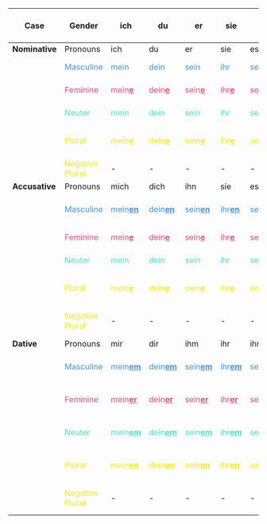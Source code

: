 <style>
blue { color: #4A90E2 }
red { color: #E94E77 }
green { color: #50E3C2 }
yellow { color: #F8E71C }
</style>

| **Case**       | **Gender**                       | **ich**                                | **du**                             | **er**                              | **sie**                             | **es**                              | **wir**                            | **ihr**                            | **sie**                            | **Sie**                            | **Adjective: Bestimmte Artikel**                    | **Adjective: Unbestimmte Artikel**                      | **Adjective: Ohne Artikel**                     |**Welch**                                        | **Demonstrativartikel**                        |
|----------------|----------------------------------|----------------------------------------|------------------------------------|-------------------------------------|-------------------------------------|-------------------------------------|------------------------------------|------------------------------------|------------------------------------|------------------------------------|-----------------------------------------------------|---------------------------------------------------------|-------------------------------------------------|-------------------------------------------------|------------------------------------------------|
| **Nominative** | Pronouns                         | ich                                    | du                                 | er                                  | sie                                 | es                                  | wir                                | ihr                                | sie                                | Sie                                | -                                                   | -                                                       | -                                               | -                                               | -                                              |
|                | <blue>Masculine</blue>           | <blue>mein</blue>                      | <blue>dein</blue>                  | <blue>sein</blue>                   | <blue>ihr</blue>                    | <blue>sein</blue>                   | <blue>unser</blue>                 | <blue>euer</blue>                  | <blue>ihr</blue>                   | <blue>Ihr</blue>                   | <blue>der grosse Mann</blue>                        | <blue>ein gross<u><b>er</u></b> Mann</blue>             | <blue>gross<u><b>er</u></b> Mann</blue>         | <blue>welch<u><b>er</b></u> Mann</blue>         | <blue>dies<u><b>er</b></u> Mann</blue>         |
|                | <red>Feminine</red>              | <red>mein<u><b>e</u></b></red>         | <red>dein<u><b>e</u></b></red>     | <red>sein<u><b>e</u></b></red>      | <red>ihr<u><b>e</u></b></red>       | <red>sein<u><b>e</u></b></red>      | <red>unser<u><b>e</u></b></red>    | <red>euer<u><b>e</u></b></red>     | <red>ihr<u><b>e</u></b></red>      | <red>Ihr<u><b>e</u></b></red>      | <red>die gross<u><b>e</u></b> Frau</red>            | <red>eine gross<u><b>e</u></b> Frau</red>               | <red>gross<u><b>e</u></b> Frau</red>            | <red>welch<u><b>e</b></u> Frau</red>            | <red>dies<u><b>e</b></u> Frau</red>            |
|                | <green>Neuter</green>            | <green>mein</green>                    | <green>dein</green>                | <green>sein</green>                 | <green>ihr</green>                  | <green>sein</green>                 | <green>unser</green>               | <green>euer</green>                | <green>ihr</green>                 | <green>Ihr</green>                 | <green>das gross<u><b>e</u></b> Auto</green>        | <green>ein gross<u><b>es</u></b> Auto</green>           | <green>gross<u><b>es</u></b> Auto</green>       | <green>welch<u><b>es</b></u> Auto</green>       | <green>dies<u><b>es</b></u> Auto</green>       |
|                | <yellow>Plural</yellow>          | <yellow>mein<u><b>e</u></b></yellow>   | <yellow>dein<u><b>e</u></yellow>   | <yellow>sein<u><b>e</u></yellow>    | <yellow>ihr<u><b>e</u></yellow>     | <yellow>sein<u><b>e</u></yellow>    | <yellow>unser<u><b>e</u></yellow>  | <yellow>euer<u><b>e</u></yellow>   | <yellow>ihr<u><b>e</u></yellow>    | <yellow>Ihr<u><b>e</u></yellow>    | <yellow>die gross<u><b>en</b></u> Freunde</yellow>  | <yellow>keine gross<u><b>en</b></u> Freunde</yellow>    | <yellow>gross<u><b>e</b></u> Freunde</yellow>   | <yellow>welch<u><b>e</b></u> Freunde</yellow>   | <yellow>dies<u><b>e</b></u> Freunde</yellow>   |
|                | <yellow>Negative Plural</yellow> | -                                      | -                                  | -                                   | -                                   | -                                   | -                                  | -                                  | -                                  | -                                  | -                                                   | <yellow>keine gross<u><b>en</u> </yellow>               | <yellow>gross<u><b>en</b></u> Freunde</yellow>  | <yellow>welch<u><b>e</b></u> Freunde</yellow>   | -                                              |
| **Accusative** | Pronouns                         | mich                                   | dich                               | ihn                                 | sie                                 | es                                  | uns                                | euch                               | sie                                | Sie                                | -                                                   | -                                                       | -                                               | -                                               | -                                              |
|                | <blue>Masculine</blue>           | <blue>mein<u><b>en</u></blue>          | <blue>dein<u><b>en</u></blue>      | <blue>sein<u><b>en</u></blue>       | <blue>ihr<u><b>en</u></blue>        | <blue>sein<u><b>en</u></blue>       | <blue>unser<u><b>en</u></blue>     | <blue>euer<u><b>en</u></blue>      | <blue>ihr<u><b>en</u></blue>       | <blue>Ihr<u><b>en</u></blue>       | <blue>den gross<u><b>en</b></u> Mann</blue>         | <blue>einen gross<u><b>en</b></u> Mann</blue>           | <blue>gross<u><b>en</b></u> Mann</blue>         | <blue>welch<u><b>en</b></u> Mann</blue>         | <blue>dies<u><b>en</b></u> Mann</blue>         |
|                | <red>Feminine</red>              | <red>mein<u><b>e</u></red>             | <red>dein<u><b>e</u></red>         | <red>sein<u><b>e</u></red>          | <red>ihr<u><b>e</u></red>           | <red>sein<u><b>e</u></red>          | <red>unser<u><b>e</u></red>        | <red>euer<u><b>e</u></red>         | <red>ihr<u><b>e</u></red>          | <red>Ihr<u><b>e</u></red>          | <red>die gross<u><b>e</b></u> Frau</red>            | <red>eine gross<u><b>e</b></u> Frau</red>               | <red>gross<u><b>e</b></u> Frau</red>            | <red>welch<u><b>e</b></u> Frau</red>            | <red>dies<u><b>e</b></u> Frau</red>            |
|                | <green>Neuter</green>            | <green>mein</green>                    | <green>dein</green>                | <green>sein</green>                 | <green>ihr</green>                  | <green>sein</green>                 | <green>unser</green>               | <green>euer</green>                | <green>ihr</green>                 | <green>Ihr</green>                 | <green>das gross<u><b>e</b></u> Auto</green>        | <green>ein gross<u><b>es</b></u> Auto</green>           | <green>gross<u><b>es</b></u> Auto</green>       | <green>welch<u><b>es</b></u> Auto</green>       | <green>dies<u><b>es</b></u> Auto</green>       |
|                | <yellow>Plural</yellow>          | <yellow>mein<u><b>e</u></yellow>       | <yellow>dein<u><b>e</u></yellow>   | <yellow>sein<u><b>e</u></yellow>    | <yellow>ihr<u><b>e</u></yellow>     | <yellow>sein<u><b>e</u></yellow>    | <yellow>unser<u><b>e</u></yellow>  | <yellow>euer<u><b>e</u></yellow>   | <yellow>ihr<u><b>e</u></yellow>    | <yellow>Ihr<u><b>e</u></yellow>    | <yellow>die gross<u><b>en</b></u> Freunde</yellow>  | <yellow>keine gross<u><b>en</b></u> Freunde</yellow>    | <yellow>gross<u><b>e</b></u> Freunde</yellow>   | <yellow>welch<u><b>e</b></u> Freunde</yellow>   | <yellow>dies<u><b>e</b></u> Freunde</yellow>   |
|                | <yellow>Negative Plural</yellow> | -                                      | -                                  | -                                   | -                                   | -                                   | -                                  | -                                  | -                                  | -                                  | -                                                   | <yellow>keine gross<u><b>en</b></u> Freunde</yellow>    | <yellow>gross<u><b>en</b></u> Freunde</yellow>  | <yellow>welch<u><b>e</b></u> Freunde</yellow>   | -                                              |
| **Dative**     | Pronouns                         | mir                                    | dir                                | ihm                                 | ihr                                 | ihm                                 | uns                                | euch                               | ihnen                              | Ihnen                              | -                                                   | -                                                       | -                                               | -                                               | -                                              |
|                | <blue>Masculine</blue>           | <blue>mein<u><b>em</u></blue>          | <blue>dein<u><b>em</u></blue>      | <blue>sein<u><b>em</u></blue>       | <blue>ihr<u><b>em</u></blue>        | <blue>sein<u><b>em</u></blue>       | <blue>unser<u><b>em</u></blue>     | <blue>euer<u><b>em</u></blue>      | <blue>ihr<u><b>em</u></blue>       | <blue>Ihr<u><b>em</u></blue>       | <blue>dem gross<u><b>en</b></u> Mann</blue>         | <blue>einem gross<u><b>en</b></u> Mann</blue>           | <blue>gross<u><b>em</b></u> Mann</blue>         | <blue>welch<u><b>em</b></u> Mann</blue>         | <blue>dies<u><b>em</b></u> Mann</blue>         |
|                | <red>Feminine</red>              | <red>mein<u><b>er</u></red>            | <red>dein<u><b>er</u></red>        | <red>sein<u><b>er</u></red>         | <red>ihr<u><b>er</u></red>          | <red>sein<u><b>er</u></red>         | <red>unser<u><b>er</u></red>       | <red>euer<u><b>er</u></red>        | <red>ihr<u><b>er</u></red>         | <red>Ihr<u><b>er</u></red>         | <red>der gross<u><b>en</b></u> Frau</red>           | <red>einer gross<u><b>en</b></u> Frau</red>             | <red>gross<u><b>er</b></u> Frau</red>           | <red>welch<u><b>er</b></u> Frau</red>           | <red>dies<u><b>er</b></u> Frau</red>           |
|                | <green>Neuter</green>            | <green>mein<u><b>em</u></green>        | <green>dein<u><b>em</u></green>    | <green>sein<u><b>em</u></green>     | <green>ihr<u><b>em</u></green>      | <green>sein<u><b>em</u></green>     | <green>unser<u><b>em</u></green>   | <green>euer<u><b>em</u></green>    | <green>ihr<u><b>em</u></green>     | <green>Ihr<u><b>em</u></green>     | <green>dem gross<u><b>en</b></u> Auto</green>       | <green>einem gross<u><b>en</b></u> Auto</green>         | <green>gross<u><b>em</b></u> Auto</green>       | <green>welch<u><b>em</b></u> Auto</green>       | <green>dies<u><b>em</b></u> Auto</green>       |
|                | <yellow>Plural</yellow>          | <yellow>mein<u><b>en</u></yellow>      | <yellow>dein<u><b>en</u></yellow>  | <yellow>sein<u><b>en</u></yellow>   | <yellow>ihr<u><b>en</u></yellow>    | <yellow>sein<u><b>en</u></yellow>   | <yellow>unser<u><b>en</yellow>     | <yellow>euer<u><b>en</yellow>      | <yellow>ihr<u><b>en</yellow>       | <yellow>Ihr<u><b>en</yellow>       | <yellow>den gross<u><b>en</b></u> Freunden</yellow> | <yellow>keinen gross<u><b>en</b></u> Freunden</yellow>  | <yellow>gross<u><b>en</b></u> Freunden</yellow> | <yellow>welch<u><b>en</b></u> Freunden</yellow> | <yellow>dies<u><b>en</b></u> Freunden</yellow> |
|                | <yellow>Negative Plural</yellow> | -                                      | -                                  | -                                   | -                                   | -                                   | -                                  | -                                  | -                                  | -                                  | -                                                   | <yellow>keinen gross<u><b>en</b></u> Freunden</yellow>  | <yellow>gross<u><b>en</u></b> Freunden</yellow> | <yellow>welch<u><b>en</b></u> Freunden</yellow> | -                                              |